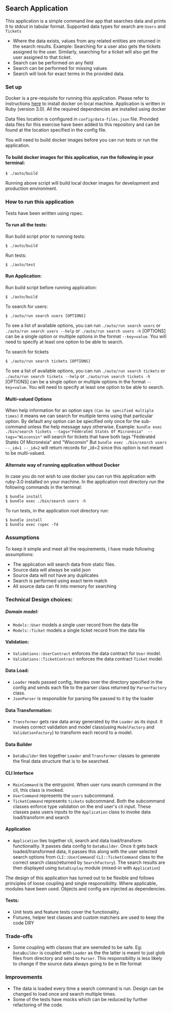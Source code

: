 ## Search Application
This application is a simple command line app that searches data and prints it to stdout in tabular format. Supported data types for search are `Users` and `Tickets`

- Where the data exists, values from any related entities are returned in the search results. Example: Searching for a user also gets the tickets assigned to the user. Similarly, searching for a ticket will also get the user assigned to that ticket.
- Search can be performed on any field
- Search can be performed for missing values
- Search will look for exact terms in the provided data.

### Set up

Docker is a pre-requisite for running this application. Please refer to instructions [here](https://docs.docker.com/get-docker/) to install docker on local machine. Application is written in Ruby (version 3.0). All the required dependencies are installed using docker

Data files location is configured in `config/data-files.json` file. Provided data files for this exercise have been added to this repository and can be found at the location specified in the config file.

You will need to build docker images before you can run tests or run the application.

#### To build docker images for this application, run the following in your terminal:

```
$ ./auto/build
```

Running above script will build local docker images for development and production environment.


### How to run this application

Tests have been written using rspec.

#### To run all the tests:

Run build script prior to running tests:

```
$ ./auto/build
```

Run tests:

```
$ ./auto/test
```

#### Run Application:

Run build script before running application: 

```
$ ./auto/build
```

To search for users:

```
$ ./auto/run search users [OPTIONS]
```

To see a list of available options, you can run `./auto/run search users` or `./auto/run search users --help` or `./auto/run search users -h`
[OPTIONS] can be a single option or multiple options in the format `--key=value`. You will need to specify at least one option to be able to search.

To search for tickets

```
$ ./auto/run search tickets [OPTIONS]
```

To see a list of available options, you can run `./auto/run search tickets` or `./auto/run search tickets --help` or `./auto/run search tickets -h`
[OPTIONS] can be a single option or multiple options in the format `--key=value`. You will need to specify at least one option to be able to search.


#### Multi-valued Options
When help information for an option says `(Can be specified multiple times)` it means we can search for multiple terms using that particular option. By default any option can be specified only once for the sub-command unless the help message says otherwise.
Example:
`bundle exec ./bin/search tickets --tags="Fédératéd Statés Of Micronésia"  --tags="Wisconsin"` will search for tickets that have both tags "Fédératéd Statés Of Micronésia" and "Wisconsin"
But `bundle exec ./bin/search users --_id=1 --_id=2` will return records for _id=2 since this option is not meant to be multi-valued.

#### Alternate way of running application without Docker

In case you do not wish to use docker you can run this application with ruby-3.0 installed on your machine. In the application root directory run the following commands in the terminal:

```
$ bundle install
$ bundle exec ./bin/search users -h
```

To run tests, in the application root directory run:

```
$ bundle install
$ bundle exec rspec -fd
```

### Assumptions
To keep it simple and meet all the requirements, I have made following assumptions:

- The application will search data from static files.
- Source data will always be valid json
- Source data will not have any duplicates
- Search is performed using exact term match
- All source data can fit into memory for searching

### Technical Design choices:
##### Domain model:
- `Models::User` models a single user record from the data file
- `Models::Ticket` models a single ticket record from the data file
#### Validation:
- `Validations::UserContract` enforces the data contract for `User` model.
- `Validations::TicketContract` enforces the data contract `Ticket` model.
#### Data Load:
- `Loader` reads passed config, iterates over the directory specified in the config and sends each file to the parser class returned by `ParserFactory` class.
- `JsonParser` is responsible for parsing file passed to it by the loader

#### Data Transformation:
- `Transformer` gets raw data array generated by the `Loader` as  its input. It invokes correct validation and model class(using `ModelFactory` and `ValidationFactory`) to transform each record to a model.

#### Data Builder
- `DataBuilder` ties together `Loader` and `Transformer` classes to generate the final data structure that is to be searched.

#### CLI Interface
- `MainCommand` is the entrypoint. When user runs search command in the cli, this class is invoked.
- `UserCommand` represents the `users` subcommand.
- `TicketCommand` represents `tickets` subcommand.
Both the subcommand classes enforce type validation on the end user's cli input. These classes pass users inputs to the `Application` class to invoke data load/transform and search
#### Application
- `Application` ties together cli, search and data load/transform functionality. It passes data config to `DataBuilder`. Once it gets back loaded/transformed data, it passes this along with the user selected search options from `CLI::UserCommand`/ `CLI::TicketCommand` class to the correct search class(returned by `SearchFactory`). The search results are then displayed using `DataDisplay` module (mixed-in with `Application`)

The design of this application has turned out to be flexible and follows principles of loose coupling and single responsibility. Where applicable, modules have been used. Objects and config are injected as dependencies.
#### Tests:
- Unit tests and feature tests cover the functionality.
- Fixtures, helper test classes and custom matchers are used to keep the code DRY

### Trade-offs
- Some coupling with classes that are seemded to be safe. Eg: `DataBuilder` is coupled with `Loader` as the the latter is meant to just glob files from directory and send to `Parser`. This responsibility is less likely to change if the source data always going to be in file format

### Improvements
- The data is loaded every time a search command is run. Design can be changed to load once and search multiple times.
- Some of the tests have mocks which can be reduced by further refactoring of the code.
